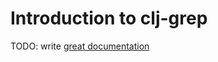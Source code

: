 # Introduction to clj-grep

TODO: write [great documentation](http://jacobian.org/writing/what-to-write/)
